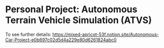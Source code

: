 # Personal Project: Autonomous Terrain Vehicle Simulation (ATVS)

To see further details:
https://mixed-apricot-53f.notion.site/Autonomous-Car-Project-e0b697c02d5d4a229e80d6261824abc0
